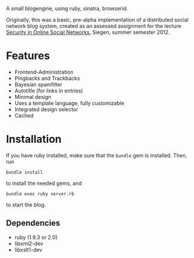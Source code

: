 A small blogengine, using ruby, sinatra, browserid.

Originally, this was a basic, pre-alpha implementation of a distributed social network blog system,
created as an assessed assignment for the lecture [Security in Online Social Networks](http://www.uni-siegen.de/fb5/itsec/lehre/ss12/sec-osn-ss12/index.html), Siegen, summer semester 2012.

# Features

 * Frontend-Administration
 * Pingbacks and Trackbacks
 * Bayesian spamfilter
 * Autotitle (for links in entries)
 * Minimal design
 * Uses a template language, fully customizable
 * Integrated design selector
 * Cached

# Installation

If you have ruby installed, make sure that the `bundle` gem is installed. Then, run

    bundle install

to install the needed gems, and

    bundle exec ruby server.rb

to start the blog.


## Dependencies

 * ruby (1.9.3 or 2.0)
 * libxml2-dev 
 * libxslt1-dev